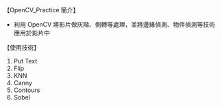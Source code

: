 【OpenCV_Practice 簡介】
+ 利用 OpenCV 將影片做灰階、倒轉等處理，並將邊緣偵測、物件偵測等技術應用於影片中

【使用技術】
1. Put Text
2. Flip
3. KNN
4. Canny
5. Contours
6. Sobel
